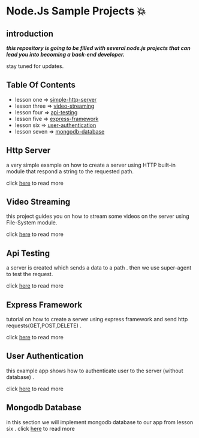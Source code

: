 # Node.Js Sample Projects :collision:

## introduction

***this repository is going to be filled with several node.js projects that can lead you into becoming a back-end developer.***

stay tuned for updates.

## Table Of Contents
   - lesson one   => [simple-http-server](https://github.com/amiryeg1/nodejs-lessons/tree/master/L1-simple-http-server)
   - lesson three => [video-streaming](https://github.com/amiryeg1/nodejs-lessons/tree/master/L3-video-streaming)
   - lesson four  => [api-testing](https://github.com/amiryeg1/nodejs-lessons/tree/master/L4-api-testing)
   - lesson five  => [express-framework](https://github.com/amiryeg1/nodejs-lessons/tree/master/L5-express-framework)
   - lesson six   => [user-authentication](https://github.com/amiryeg1/nodejs-lessons/tree/master/L6-user-authentication)
   - lesson seven => [mongodb-database](https://github.com/amiryeg1/nodejs-lessons/tree/master/L7-mongodb-database)

## Http Server
a very simple example on how to create a server using HTTP built-in module that respond a string to the requested path.

click [here](https://github.com/amiryeg1/nodejs-lessons/blob/master/L1-simple-http-server/README.md) to read more

## Video Streaming
 this project guides you on how to stream some videos on the server using File-System module.
 
 click [here](https://github.com/amiryeg1/nodejs-lessons/blob/master/L3-video-streaming/README.md) to read more
 
## Api Testing 
a server is created which sends a data to a path . then we use super-agent to test the request.

click [here](https://github.com/amiryeg1/nodejs-lessons/blob/master/L4-api-testing/README.md) to read more 
## Express Framework
tutorial on how to create a server using express framework and send http requests(GET,POST,DELETE) .

click [here](https://github.com/amiryeg1/nodejs-lessons/blob/master/L5-express-framework/README.md) to read more

## User Authentication
this example app shows how to authenticate user to the server (without database) .

click [here](https://github.com/amiryeg1/nodejs-lessons/blob/master/L6-user-authentication/README.md) to read more

## Mongodb Database
in this section we will implement mongodb database to our app from lesson six . 
click [here](https://github.com/amiryeg1/nodejs-lessons/tree/master/L7-mongodb-database/README.md) to read more 
